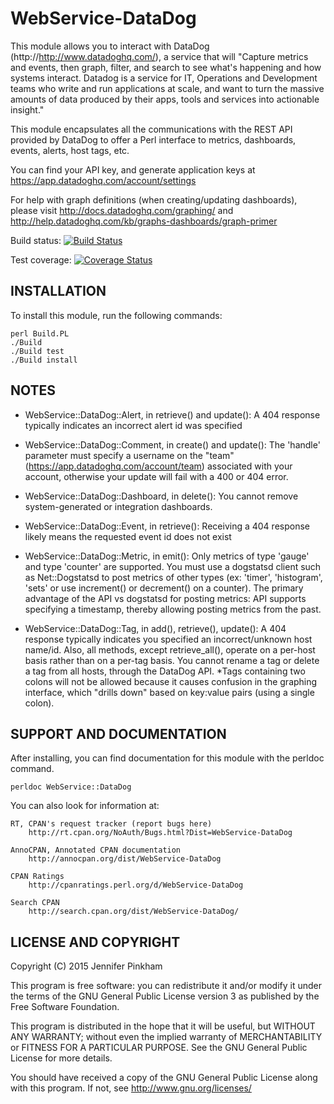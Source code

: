 WebService-DataDog
====================

This module allows you to interact with DataDog (http://http://www.datadoghq.com/),
a service that will "Capture metrics and events, then graph, filter, and search
to see what's happening and how systems interact. Datadog is a service for IT,
Operations and Development teams who write and run applications at scale, and
want to turn the massive amounts of data produced by their apps, tools and
services into actionable insight."

This module encapsulates all the communications with the REST API provided by
DataDog to offer a Perl interface to metrics, dashboards, events, alerts, host
tags, etc.

You can find your API key, and generate application keys at
https://app.datadoghq.com/account/settings

For help with graph definitions (when creating/updating dashboards), please visit
http://docs.datadoghq.com/graphing/  and
http://help.datadoghq.com/kb/graphs-dashboards/graph-primer

Build status: [![Build Status](https://travis-ci.org/jpinkham/webservice-datadog.png)](https://travis-ci.org/jpinkham/webservice-datadog)

Test coverage: [![Coverage Status](https://coveralls.io/repos/jpinkham/webservice-datadog/badge.png?branch=master)](https://coveralls.io/r/jpinkham/webservice-datadog?branch=master)



INSTALLATION
-------------

To install this module, run the following commands:

	perl Build.PL
	./Build
	./Build test
	./Build install


NOTES
------

 * WebService::DataDog::Alert, in retrieve() and update():
A 404 response typically indicates an incorrect alert id was specified

 * WebService::DataDog::Comment, in create() and update():
The 'handle' parameter must specify a username on the "team" (https://app.datadoghq.com/account/team)
associated with your account, otherwise your update will fail with a 400 or 404
error.
	
 * WebService::DataDog::Dashboard, in delete():
You cannot remove system-generated or integration dashboards.

 * WebService::DataDog::Event, in retrieve():
Receiving a 404 response likely means the requested event id does not exist

 * WebService::DataDog::Metric, in emit():
Only metrics of type 'gauge' and type 'counter' are supported. You must use a
dogstatsd client such as Net::Dogstatsd to post metrics of other types
(ex: 'timer', 'histogram', 'sets' or use  increment() or decrement() on a counter).
The primary advantage of the API vs dogstatsd for posting metrics: API supports
specifying a timestamp, thereby allowing posting metrics from the past.

 * WebService::DataDog::Tag, in add(), retrieve(), update():
A 404 response typically indicates you specified an incorrect/unknown host name/id.
Also, all methods, except retrieve_all(), operate on a per-host basis rather than
on a per-tag basis. You cannot rename a tag or delete a tag from all hosts,
through the DataDog API. *Tags containing two colons will not be allowed because
it causes confusion in the graphing interface, which "drills down" based on
key:value pairs (using a single colon).


SUPPORT AND DOCUMENTATION
-------------------------

After installing, you can find documentation for this module with the
perldoc command.

    perldoc WebService::DataDog

You can also look for information at:

    RT, CPAN's request tracker (report bugs here)
        http://rt.cpan.org/NoAuth/Bugs.html?Dist=WebService-DataDog

    AnnoCPAN, Annotated CPAN documentation
        http://annocpan.org/dist/WebService-DataDog

    CPAN Ratings
        http://cpanratings.perl.org/d/WebService-DataDog

    Search CPAN
        http://search.cpan.org/dist/WebService-DataDog/


LICENSE AND COPYRIGHT
---------------------
Copyright (C) 2015 Jennifer Pinkham

This program is free software: you can redistribute it and/or modify it under
the terms of the GNU General Public License version 3 as published by the Free
Software Foundation.

This program is distributed in the hope that it will be useful, but WITHOUT ANY
WARRANTY; without even the implied warranty of MERCHANTABILITY or FITNESS FOR A
PARTICULAR PURPOSE. See the GNU General Public License for more details.

You should have received a copy of the GNU General Public License along with
this program. If not, see http://www.gnu.org/licenses/

